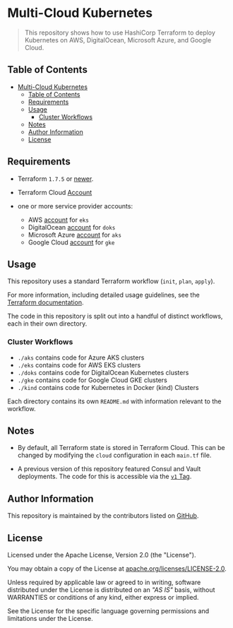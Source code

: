 # Multi-Cloud Kubernetes

> This repository shows how to use HashiCorp Terraform to deploy Kubernetes on AWS, DigitalOcean, Microsoft Azure, and Google Cloud.

## Table of Contents

<!-- TOC -->
* [Multi-Cloud Kubernetes](#multi-cloud-kubernetes)
  * [Table of Contents](#table-of-contents)
  * [Requirements](#requirements)
  * [Usage](#usage)
    * [Cluster Workflows](#cluster-workflows)
  * [Notes](#notes)
  * [Author Information](#author-information)
  * [License](#license)
<!-- TOC -->

## Requirements

* Terraform `1.7.5` or [newer](https://developer.hashicorp.com/terraform/downloads).
* Terraform Cloud [Account](https://app.terraform.io/session)

* one or more service provider accounts:
  * AWS [account](https://aws.amazon.com/account/) for `eks`
  * DigitalOcean [account](https://m.do.co/c/53544ec84215) for `doks`
  * Microsoft Azure [account](https://azure.microsoft.com/free) for `aks`
  * Google Cloud [account](https://console.cloud.google.com/) for `gke`

## Usage

This repository uses a standard Terraform workflow (`init`, `plan`, `apply`).

For more information, including detailed usage guidelines, see the [Terraform documentation](https://developer.hashicorp.com/terraform/cli/commands).

The code in this repository is split out into a handful of distinct workflows, each in their own directory.

### Cluster Workflows

* `./aks` contains code for Azure AKS clusters
* `./eks` contains code for AWS EKS clusters
* `./doks` contains code for DigitalOcean Kubernetes clusters
* `./gke` contains code for Google Cloud GKE clusters
* `./kind` contains code for Kubernetes in Docker (kind) Clusters

Each directory contains its own `README.md` with information relevant to the workflow.

## Notes

* By default, all Terraform state is stored in Terraform Cloud. This can be changed by modifying the `cloud` configuration in each `main.tf` file.

* A previous version of this repository featured Consul and Vault deployments. The code for this is accessible via the [`v1` Tag](https://github.com/ksatirli/multi-cloud-kubernetes/releases/tag/v1).

## Author Information

This repository is maintained by the contributors listed on [GitHub](https://github.com/ksatirli/multi-cloud-kubernetes/graphs/contributors).

## License

Licensed under the Apache License, Version 2.0 (the "License").

You may obtain a copy of the License at [apache.org/licenses/LICENSE-2.0](http://www.apache.org/licenses/LICENSE-2.0).

Unless required by applicable law or agreed to in writing, software distributed under the License is distributed on an _"AS IS"_ basis, without WARRANTIES or conditions of any kind, either express or implied.

See the License for the specific language governing permissions and limitations under the License.
